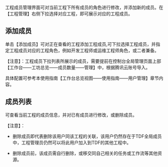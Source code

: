 工程成员管理界面可对当前工程下所有成员的角色进行修改，并添加新的成员。在【工程管理】右侧下拉选择对应工程，即可展示对应的工程成员。

## 添加成员

单击【添加成员】可对正在查看的工程添加工程成员,可下拉选择工程成员，并指定工程成员对应的工程角色，例如开发工程师或运维工程师角色，或二者兼备。

【注意】：工程成员下拉列表所展示的成员，需要提前在控制台全局管理页面上部【工作台——工坊总览——成员数量——管理】中，根据腾讯云账号导入。

具体配置可参考本使用指南【工作台总览视图——使用指南——用户管理】章节内容。

## 成员列表

可查看当前工程的成员信息，并对已有成员进行修改，或删除成员。

【注意】：

- 删除成员即代表删除该用户同该工程的关联，该用户仍然存在于TDF全局成员中，工程管理员仍然可以将此用户加入到TDF的其他工程中。

- 删除成员前，该成员需自行删除，或移交同自己相关的任务或工作流等其他资源。

